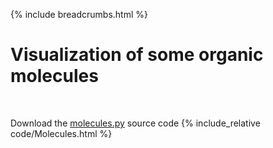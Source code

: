 {% include breadcrumbs.html %}

# Visualization of some organic molecules
<div class="header_line"><br/></div>

Download the [molecules.py](code/molecules.py) source code
{% include_relative code/Molecules.html %}
